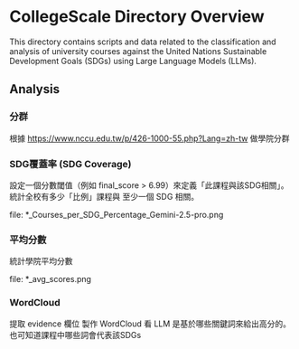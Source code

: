 # CollegeScale Directory Overview

This directory contains scripts and data related to the classification and analysis of university courses against the United Nations Sustainable Development Goals (SDGs) using Large Language Models (LLMs).

## Analysis

### 分群
根據 https://www.nccu.edu.tw/p/426-1000-55.php?Lang=zh-tw 做學院分群

### SDG覆蓋率 (SDG Coverage)
設定一個分數閾值（例如 final_score > 6.99）來定義「此課程與該SDG相關」。    
統計全校有多少「比例」課程與 至少一個 SDG 相關。

file: *_Courses_per_SDG_Percentage_Gemini-2.5-pro.png

### 平均分數
統計學院平均分數

file: *_avg_scores.png

### WordCloud
提取 evidence 欄位 製作 WordCloud 看 LLM 是基於哪些關鍵詞來給出高分的。也可知道課程中哪些詞會代表該SDGs
